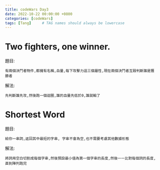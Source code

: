 ```yaml
---
title: codeWars Day3
date: 2022-10-22 00:00:00 +0800
categories: [codeWars]
tags: [Tang]     # TAG names should always be lowercase
---
```


# Two fighters, one winner.

題目:

    有兩個決鬥者物件,都擁有名稱,血量,每下攻擊力這三個屬性,現在兩個決鬥者互毆判斷誰是獲勝者



解法:

    先判斷誰先攻,然後跑一個迴圈,誰的血量先低於0,誰就輸了



# Shortest Word

題目:

    給你一串詞,返回其中最短的字串, 字串不會為空,也不需要考慮其他數據形態


解法: 

    將詞用空白切割成每個字串,然後預設最小值為第一個字串的長度,然後一一比對每個詞的長度,直到陣列跑完

